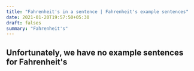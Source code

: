 ```yaml
---
title: "Fahrenheit's in a sentence | Fahrenheit's example sentences"
date: 2021-01-20T19:57:50+05:30
draft: falses
summary: "Fahrenheit's"
---
```

## Unfortunately, we have no example sentences for Fahrenheit's                 
